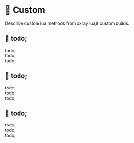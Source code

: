 # 🧺 Custom

Describe custom lua methods from oxray luajit custom builds.

## 🧺 todo;

todo; <br/>
todo; <br/>
todo; <br/>

## 🧺 todo;

todo; <br/>
todo; <br/>
todo; <br/>

## 🧺 todo;

todo; <br/>
todo; <br/>
todo; <br/>
